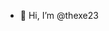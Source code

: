 - 👋 Hi, I’m @thexe23

<!---
thexe23/thexe23 is a ✨ special ✨ repository because its `README.md` (this file) appears on your GitHub profile.
You can click the Preview link to take a look at your changes.
--->
